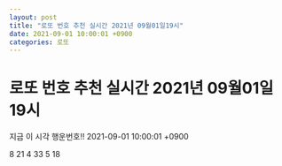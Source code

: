 ```yaml
---
layout: post
title: "로또 번호 추천 실시간 2021년 09월01일19시"
date: 2021-09-01 10:00:01 +0900
categories: 로또
---
```


# 로또 번호 추천 실시간 2021년 09월01일19시

지금 이 시각 행운번호!! 2021-09-01 10:00:01 +0900

 8  21  4  33  5  18 

